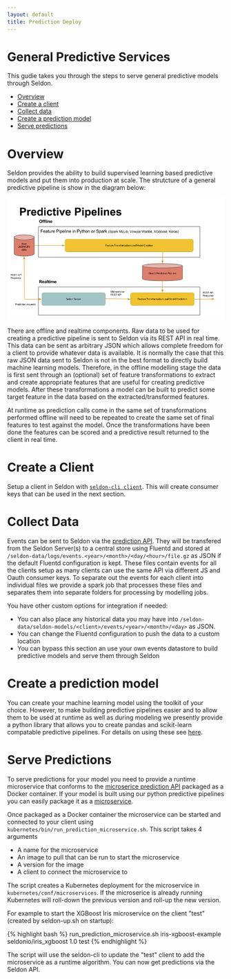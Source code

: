 ```yaml
---
layout: default
title: Prediction Deploy
---
```


# General Predictive Services
This gudie takes you through the steps to serve general predictive models through Seldon.

 * [Overview](#overview)
 * [Create a client](#client)
 * [Collect data](#data)
 * [Create a prediction model](#model)
 * [Serve predictions](#predict)


# **Overview**<a name="overview"></a>

Seldon provides the ability to build supervised learning based predictive models and put them into production at scale. The strutcture of a general predictive pipeline is show in the diagram below:

![Predictive Data Pipelines](/img/predictive-data-pipelines.png)

There are offline and realtime components. Raw data to be used for creating a predictive pipeline is sent to Seldon via its REST API in real time. This data can be sent as arbitrary JSON which allows complete freedom for a client to provide whatever data is available. It is normally the case that this raw JSON data sent to Seldon is not in the best format to directly build machine learning models. Therefore, in the offline modelling stage the data is first sent through an (optional) set of feature transformations to extract and create appropriate features that are useful for creating predictive models. After these transformations a model can be built to predict some target feature in the data based on the extracted/transformed features. 

At runtime as prediction calls come in the same set of transformations performed offline will need to be repeated to create the same set of final features to test against the model. Once the transformations have been done the features can be scored and a predictive result returned to the client in real time.


# **Create a Client**<a name="client"></a>
Setup a client in Seldon with [```seldon-cli client```](seldon-cli.html#client). This will create consumer keys that can be used in the next section.

# **Collect Data**<a name="data"></a>
Events can be sent to Seldon via the [prediction API](api-prediction.html). They will be transfered from the Seldon Server(s) to a central store using Fluentd and stored at ```/seldon-data/logs/events.<year>/<month>/<day/<hour>/file.gz``` as JSON if the default Fluentd configuration is kept. These files contain events for all the clients setup as many clients can use the same API via different JS and Oauth consumer keys. To separate out the events for each client into individual files we provide a spark job that processes these files and separates them into separate folders for processing by modelling jobs.

You have other custom options for integration if needed:

  * You can also place any historical data you may have into ```/seldon-data/seldon-models/<client>/events/<year>/<month>/<day>``` as JSON.
  * You can change the Fluentd configuration to push the data to a custom location
  * You can bypass this section an use your own events datastore to build predictive models and serve them through Seldon

# **Create a prediction model**<a name="model"></a>

You can create your machine learning model using the toolkit of your choice. However, to make building predictive pipelines easier and to allow them to be used at runtime as well as during modeling we presently provide a python library that allows you to create pandas and scikit-learn compatable predictive pipelines. For details on using these see [here](prediction-pipeline.html).

# **Serve Predictions**<a name="predict"></a>
To serve predictions for your model you need to provide a runtime microservice that conforms to the [microserice prediction API](/api-prediction.html) packaged as a Docker container. If your model is built using our python predictive pipelines you can easily package it as a [microservice](prediction-pipeline.html#microservice).

Once packaged as a Docker container the microservice can be started and connected to your client using ```kubernetes/bin/run_prediction_microservice.sh```. This script takes 4 arguments

  * A name for the microservice
  * An image to pull that can be run to start the microservice
  * A version for the image
  * A client to connect the microservice to

The script creates a Kubernetes deployment for the microservice in ```kubernetes/conf/microservices```. If the microserice is already running Kubernetes will roll-down the previous version and roll-up the new version.

For example to start the XGBoost Iris microservice on the client  "test" (created by seldon-up.sh on startup):

{% highlight bash %}
run_prediction_microservice.sh iris-xgboost-example seldonio/iris_xgboost 1.0 test
{% endhighlight %}

The script will use the seldon-cli to update the "test" client to add the microservice as a runtime algorithm. You can now get predictions via the Seldon API.


 
